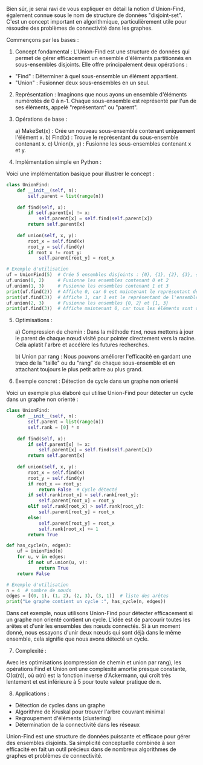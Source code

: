 Bien sûr, je serai ravi de vous expliquer en détail la notion d'Union-Find, également connue sous le nom de structure de données "disjoint-set". C'est un concept important en algorithmique, particulièrement utile pour résoudre des problèmes de connectivité dans les graphes.

Commençons par les bases :

1. Concept fondamental :
L'Union-Find est une structure de données qui permet de gérer efficacement un ensemble d'éléments partitionnés en sous-ensembles disjoints. Elle offre principalement deux opérations :
- "Find" : Déterminer à quel sous-ensemble un élément appartient.
- "Union" : Fusionner deux sous-ensembles en un seul.

2. Représentation :
Imaginons que nous ayons un ensemble d'éléments numérotés de 0 à n-1. Chaque sous-ensemble est représenté par l'un de ses éléments, appelé "représentant" ou "parent".

3. Opérations de base :

   a) MakeSet(x) : Crée un nouveau sous-ensemble contenant uniquement l'élément x.
   b) Find(x) : Trouve le représentant du sous-ensemble contenant x.
   c) Union(x, y) : Fusionne les sous-ensembles contenant x et y.

4. Implémentation simple en Python :

Voici une implémentation basique pour illustrer le concept :

```python
class UnionFind:
    def __init__(self, n):
        self.parent = list(range(n))
    
    def find(self, x):
        if self.parent[x] != x:
            self.parent[x] = self.find(self.parent[x])
        return self.parent[x]
    
    def union(self, x, y):
        root_x = self.find(x)
        root_y = self.find(y)
        if root_x != root_y:
            self.parent[root_y] = root_x

# Exemple d'utilisation
uf = UnionFind(5)  # Crée 5 ensembles disjoints : {0}, {1}, {2}, {3}, {4}
uf.union(0, 2)     # Fusionne les ensembles contenant 0 et 2
uf.union(1, 3)     # Fusionne les ensembles contenant 1 et 3
print(uf.find(2))  # Affiche 0, car 0 est maintenant le représentant de l'ensemble {0, 2}
print(uf.find(3))  # Affiche 1, car 1 est le représentant de l'ensemble {1, 3}
uf.union(2, 3)     # Fusionne les ensembles {0, 2} et {1, 3}
print(uf.find(3))  # Affiche maintenant 0, car tous les éléments sont dans le même ensemble
```

5. Optimisations :

   a) Compression de chemin : 
   Dans la méthode `find`, nous mettons à jour le parent de chaque nœud visité pour pointer directement vers la racine. Cela aplatit l'arbre et accélère les futures recherches.

   b) Union par rang :
   Nous pouvons améliorer l'efficacité en gardant une trace de la "taille" ou du "rang" de chaque sous-ensemble et en attachant toujours le plus petit arbre au plus grand.

6. Exemple concret : Détection de cycle dans un graphe non orienté

Voici un exemple plus élaboré qui utilise Union-Find pour détecter un cycle dans un graphe non orienté :

```python
class UnionFind:
    def __init__(self, n):
        self.parent = list(range(n))
        self.rank = [0] * n
    
    def find(self, x):
        if self.parent[x] != x:
            self.parent[x] = self.find(self.parent[x])
        return self.parent[x]
    
    def union(self, x, y):
        root_x = self.find(x)
        root_y = self.find(y)
        if root_x == root_y:
            return False  # Cycle détecté
        if self.rank[root_x] < self.rank[root_y]:
            self.parent[root_x] = root_y
        elif self.rank[root_x] > self.rank[root_y]:
            self.parent[root_y] = root_x
        else:
            self.parent[root_y] = root_x
            self.rank[root_x] += 1
        return True

def has_cycle(n, edges):
    uf = UnionFind(n)
    for u, v in edges:
        if not uf.union(u, v):
            return True
    return False

# Exemple d'utilisation
n = 4  # nombre de nœuds
edges = [(0, 1), (1, 2), (2, 3), (3, 1)]  # liste des arêtes
print("Le graphe contient un cycle :", has_cycle(n, edges))
```

Dans cet exemple, nous utilisons Union-Find pour détecter efficacement si un graphe non orienté contient un cycle. L'idée est de parcourir toutes les arêtes et d'unir les ensembles des nœuds connectés. Si à un moment donné, nous essayons d'unir deux nœuds qui sont déjà dans le même ensemble, cela signifie que nous avons détecté un cycle.

7. Complexité :

Avec les optimisations (compression de chemin et union par rang), les opérations Find et Union ont une complexité amortie presque constante, O(α(n)), où α(n) est la fonction inverse d'Ackermann, qui croît très lentement et est inférieure à 5 pour toute valeur pratique de n.

8. Applications :

- Détection de cycles dans un graphe
- Algorithme de Kruskal pour trouver l'arbre couvrant minimal
- Regroupement d'éléments (clustering)
- Détermination de la connectivité dans les réseaux

Union-Find est une structure de données puissante et efficace pour gérer des ensembles disjoints. Sa simplicité conceptuelle combinée à son efficacité en fait un outil précieux dans de nombreux algorithmes de graphes et problèmes de connectivité.

